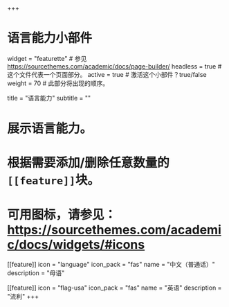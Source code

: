 +++
# 语言能力小部件
widget = "featurette"  # 参见 https://sourcethemes.com/academic/docs/page-builder/
headless = true  # 这个文件代表一个页面部分。
active = true  # 激活这个小部件？true/false
weight = 70  # 此部分将出现的顺序。

title = "语言能力"
subtitle = ""

# 展示语言能力。
#
# 根据需要添加/删除任意数量的`[[feature]]`块。
#
# 可用图标，请参见：https://sourcethemes.com/academic/docs/widgets/#icons

[[feature]]
  icon = "language"
  icon_pack = "fas"
  name = "中文（普通话）"
  description = "母语"
  
[[feature]]
  icon = "flag-usa"
  icon_pack = "fas"
  name = "英语"
  description = "流利"
+++